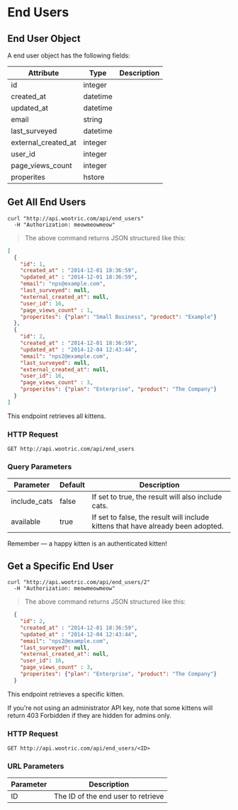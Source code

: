 # End Users

## End User Object

A end user object has the following fields:

Attribute | Type | Description
--------- | ------- | -----------
id | integer | 
created_at | datetime |
updated_at | datetime |
email | string |
last_surveyed | datetime |
external_created_at | integer |
user_id | integer |
page_views_count | integer |
properites | hstore |

## Get All End Users

```shell
curl "http://api.wootric.com/api/end_users"
  -H "Authorization: meowmeowmeow"
```

> The above command returns JSON structured like this:

```json
[
  {
    "id": 1,
    "created_at" : "2014-12-01 18:36:59",
    "updated_at" : "2014-12-01 18:36:59",
    "email": "nps@example.com",
    "last_surveyed": null,
    "external_created_at": null,
    "user_id": 16,
    "page_views_count" : 1,
    "properites": {"plan": "Small Business", "product": "Example"}
  },
  {
    "id": 2,
    "created_at" : "2014-12-01 18:36:59",
    "updated_at" : "2014-12-04 12:43:44",
    "email": "nps2@example.com",
    "last_surveyed": null,
    "external_created_at": null,
    "user_id": 16,
    "page_views_count" : 3,
    "properites": {"plan": "Enterprise", "product": "The Company"}
  }
]
```

This endpoint retrieves all kittens.

### HTTP Request

`GET http://api.wootric.com/api/end_users`

### Query Parameters

Parameter | Default | Description
--------- | ------- | -----------
include_cats | false | If set to true, the result will also include cats.
available | true | If set to false, the result will include kittens that have already been adopted.

<aside class="success">
Remember — a happy kitten is an authenticated kitten!
</aside>

## Get a Specific End User

```shell
curl "http://api.wootric.com/api/end_users/2"
  -H "Authorization: meowmeowmeow"
```

> The above command returns JSON structured like this:

```json
  {
    "id": 2,
    "created_at" : "2014-12-01 18:36:59",
    "updated_at" : "2014-12-04 12:43:44",
    "email": "nps2@example.com",
    "last_surveyed": null,
    "external_created_at": null,
    "user_id": 16,
    "page_views_count" : 3,
    "properites": {"plan": "Enterprise", "product": "The Company"}
  }
```

This endpoint retrieves a specific kitten.

<aside class="warning">If you're not using an administrator API key, note that some kittens will return 403 Forbidden if they are hidden for admins only.</aside>

### HTTP Request

`GET http://api.wootric.com/api/end_users/<ID>`

### URL Parameters

Parameter | Description
--------- | -----------
ID | The ID of the end user to retrieve